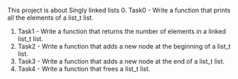 This project is about Singly linked lists
0. Task0 - Write a function that prints all the elements of a list_t list.
1. Task1 - Write a function that returns the number of elements in a linked list_t list.
2. Task2 - Write a function that adds a new node at the beginning of a list_t list.
3. Task3 - Write a function that adds a new node at the end of a list_t list.
4. Task4 - Write a function that frees a list_t list.
